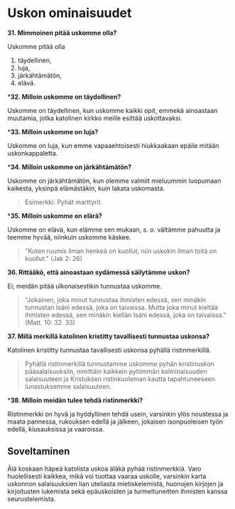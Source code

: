 # Uskon ominaisuudet

**31. Mimmoinen pitää uskomme olla?**

Uskomme pitää olla

1) täydellinen,
2) luja,
3) järkähtämätön,
4) elävä.

***32. Milloin uskomme on täydollinen?**

Uskomme on täydellinen, kun uskomme kaikki opit, emmekä ainoastaan muutamia, jotka katolinen kirkko meille esittää uskottavaksi.

***33. Milloin uskomme on luja?**

Uskomme on luja, kun emme vapaaehtoisesti hiukkaakaan epäile mitään uskonkappaletta.

***34. Milloin uskomme on järkähtämätön?**

Uskomme on järkähtämätön, kun olemme valmiit mieluummin luopumaan kaikesta, yksinpä elämästäkin, kuin lakata uskomasta.

> Esimerkki: Pyhät marttyrit.

***35. Milloin uskomme on elärä?**

Uskomme on elävä, kun elämme sen mukaan, s. o. vältämme pahuutta ja teemme hyvää, niinkuin uskomme käskee.

> "Kuten ruumis ilman henkeä on kuollut, niin uskokin ilman toitä on kuollut." (Jak 2: 26)

**36. Rittääkö, että ainoastaan sydämessä säilytämme uskon?**

Ei; meidän pitää ulkonaisestikin tunnustaa uskomme.

> "Jokainen, joka minut tunnustaa ihmisten edessä, sen minäkin tunnustan Isäni edessä, joka on taivaissa. Mutta joka minut kieltää ihmisten edessä, sen minäkin kiellän Isäni edessä, joka on taivaissa." (Matt. 10: 32. 33)

**37. Millä merkillä katolinen kristitty tavallisesti tunnustaa uskonsa?**

Katolinen kristitty tunnustaa tavallisesti uskonsa pyhällä ristinmerkillä.

> Pyhällä ristinmerkillä tunnustamme uskomme pyhän kristinuskon pääsalaisuuksiin, nimittäin kaikkein pyhimmän kolminaisuuden salaisuuteen ja Kristuksen ristinkuoleman kautta tapahtuneeseen lunastuksemme salaisuuteen.

***38. Milloin meidän tulee tehdä ristinmerkki?**

Ristinmerkki on hyvä ja hyödyllinen tehdä usein, varsinkin ylös noustessa ja maata pannessa, rukouksen edellä ja jälkeen, jokaisen isonpuoleisen työn edellä, kiusauksissa ja vaaroissa.

## Soveltaminen

Älä koskaan häpeä katolista uskoa äläkä pyhää ristinmerkkiä. Varo huolellisesti kaikkea, mikä voi tuottaa vaaraa uskolle, varsinkin karta uskonnon salaisuuksien lian uteliasta mietiskelemistä, huonojen kirjojen ja kirjoitusten lukemista sekä epäuskoisten ja turmeltuneitten ihmisten kanssa seurustelemista.
